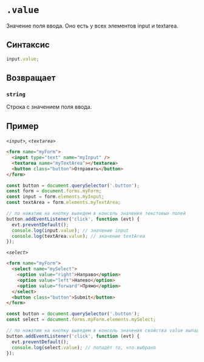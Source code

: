 # `.value`

Значение поля ввода. Оно есть у всех элементов input и textarea.

## Синтаксис

```js
input.value;
```

## Возвращает

### `string`

Строка с значением поля ввода.

## Пример

_`<input>`, `<textarea>`_

```html
<form name="myForm">
  <input type="text" name="myInput" />
  <textarea name="myTextArea"></textarea>
  <button class="button">Отправить</button>
</form>
```

```js
const button = document.querySelector('.button');
const form = document.forms.myForm;
const input = form.elements.myInput;
const textArea = form.elements.myTextArea;

// по нажатию на кнопку выведем в консоль значения текстовых полей
button.addEventListener('click', function (evt) {
  evt.preventDefault();
  console.log(input.value); // значение input
  console.log(textArea.value); // значение textArea
});
```

_`<select>`_

```html
<form name="myForm">
  <select name="mySelect">
    <option value="right">Направо</option>
    <option value="left">Налево</option>
    <option value="forward">Прямо</option>
  </select>
  <button class="button">Submit</button>
</form>
```

```js
const button = document.querySelector('.button');
const select = document.forms.myForm.elements.mySelect;

// по нажатию на кнопку выведем в консоль значения свойства value выпадающего списка
button.addEventListener('click', function (evt) {
  evt.preventDefault();
  console.log(select.value); // попадёт то, что выбрано
});
```
